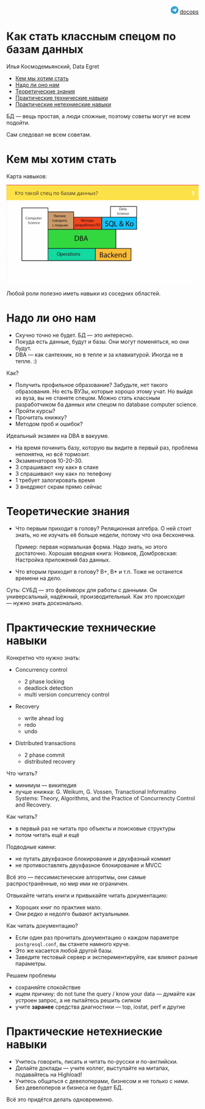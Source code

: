 <p align="right"><img src = "images/tg-logo.png" width="20px" height=20px"> <a href = "https://t.me/docops">docops</a></p>

# Как стать классным спецом по базам данных

Илья Космодемьянский, Data Egret

<!-- START doctoc generated TOC please keep comment here to allow auto update -->
<!-- DON'T EDIT THIS SECTIпON, INSTEAD RE-RUN doctoc TO UPDATE -->


- [Кем мы хотим стать](#%D0%BA%D0%B5%D0%BC-%D0%BC%D1%8B-%D1%85%D0%BE%D1%82%D0%B8%D0%BC-%D1%81%D1%82%D0%B0%D1%82%D1%8C)
- [Надо ли оно нам](#%D0%BD%D0%B0%D0%B4%D0%BE-%D0%BB%D0%B8-%D0%BE%D0%BD%D0%BE-%D0%BD%D0%B0%D0%BC)
- [Теоретические знания](#%D1%82%D0%B5%D0%BE%D1%80%D0%B5%D1%82%D0%B8%D1%87%D0%B5%D1%81%D0%BA%D0%B8%D0%B5-%D0%B7%D0%BD%D0%B0%D0%BD%D0%B8%D1%8F)
- [Практические технические навыки](#%D0%BF%D1%80%D0%B0%D0%BA%D1%82%D0%B8%D1%87%D0%B5%D1%81%D0%BA%D0%B8%D0%B5-%D1%82%D0%B5%D1%85%D0%BD%D0%B8%D1%87%D0%B5%D1%81%D0%BA%D0%B8%D0%B5-%D0%BD%D0%B0%D0%B2%D1%8B%D0%BA%D0%B8)
- [Практические нетехниеские навыки](#%D0%BF%D1%80%D0%B0%D0%BA%D1%82%D0%B8%D1%87%D0%B5%D1%81%D0%BA%D0%B8%D0%B5-%D0%BD%D0%B5%D1%82%D0%B5%D1%85%D0%BD%D0%B8%D0%B5%D1%81%D0%BA%D0%B8%D0%B5-%D0%BD%D0%B0%D0%B2%D1%8B%D0%BA%D0%B8)

<!-- END doctoc generated TOC please keep comment here to allow auto update -->

БД — вещь простая, а люди сложные, поэтому советы могут не всем подойти.

Сам следовал не всем советам.

# Кем мы хотим стать

Карта навыков:

![](images/db-skills.png)

Любой роли полезно иметь навыки из соседних областей. 

# Надо ли оно нам

* Скучно точно не будет. БД — это интересно.
* Покуда есть данные, будут и базы. Они могут поменяться, но они будут.
* DBA — как сантехник, но в тепле и за клавиатурой. Иногда не в тепле. :)

Как?

* Получить профильное образование?
    Забудьте, нет такого образования.
    Но есть ВУЗы, которые хорошо этому учат.
    Но выйдя из вуза, вы не станете спецом.
    Можно стать классным разработчиком ба данных или спецом по database computer science.
* Пройти курсы? 
* Прочитать книжку? 
* Методом проб и ошибок?

Идеальный экзамен на DBA в вакууме.

* На время починить базу, которую вы видите в первый раз, проблема непонятна, но всё тормозит.
* Экзаменаторов 10-20-30.
* 3 спрашивают «ну как» в слаке
* 3 спрашивают «ну как» по телефону
* 1 требует залогировать время
* 3 внедряют скрам прямо сейчас

# Теоретические знания

* Что первым приходит в голову?
    Реляционная алгебра.
    О ней стоит знать, но не изучать её больше недели, потому что она бесконечна.
    
    Пример: первая нормальная форма.
    Надо знать, но этого достаточно.
    Хорошая вводная книга: Новиков, Домбровская: Настройка приложений баз данных.

* Что вторым приходит в голову?
    B+, B* и т.п.
    Тоже не останется времени на дело.
    
    
Суть: СУБД — это фреймворк для работы с данными.
Он универсальный, надёжный, производительный.
Как это происходит — нужно знать досконально.

# Практические технические навыки

Конкретно что нужно знать:

* Concurrency control

    * 2 phase locking
    * deadlock detection
    * multi version concurrency control
    
* Recovery

    * write ahead log
    * redo
    * undo
    
* Distributed transactions

    * 2 phase commit
    * distributed recovery

Что читать?

* минимум — википедия
* лучше книжка: G. Weikum, G. Vossen, Tranactional Informatino Systems: Theory, Algorithms, and the Practice of Concurrencty Control and Recovery.

Как читать?

* в первый раз не читать про объекты и поисковые структуры
* потом читать ещё и ещё

Подводные камни:

* не путать двухфазное блокирование и двухфазный коммит
* не противоставлять двухфазное блокирование и MVCC

Всё это — пессимистические алгоритмы, они самые распространённые, но мир ими не ограничен.

Отвыкайте читать книги и привыкайте читать документацию:

* Хороших книг по практике мало.
* Они редко и недолго бывают актуальными.

Как читать документацию?

* Если один раз прочитать документацию о каждом параметре `postgresql.conf`, вы станете намного круче.
* Это же касается любой другой базы.
* Заведите тестовый сервер и экспериментируйте, как влияют разные параметры.

Решаем проблемы

* сохраняйте спокойствие
* ищем причину: do not tune the query / know your data — думайте как устроен запрос, а не пытайтесь решить силком
* учите **заранее** средства диагностики — top, iostat, perf и другие

# Практические нетехниеские навыки

* Учитесь говорить, писать и читать по-русски и по-английски.
* Делайте доклады — учите коллег, выступайте на митапах, подавайтесь на Highload!
* Учитесь общаться с девелоперами, бизнесом и не только с ними. Без девелоперов и бизнеса не будет БД.

Всё это придётся делать одновременно.
